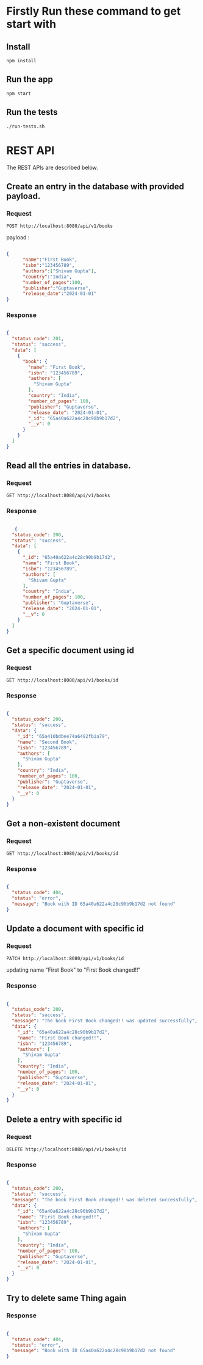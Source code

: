 # Firstly Run these command to get start with


## Install

    npm install

## Run the app

    npm start

## Run the tests

    ./run-tests.sh

# REST API

The REST APIs are described below.

## Create an entry in the database with provided payload.

### Request

`POST http://localhost:8080/api/v1/books`

payload :

```json

{
      "name":"First Book",
      "isbn":"123456789",
      "authors":["Shivam Gupta"],
      "country":"India",
      "number_of_pages":100,
      "publisher":"Guptaverse",
      "release_date":"2024-01-01"
}

```

### Response

```json

{
  "status_code": 201,
  "status": "success",
  "data": [
    {
      "book": {
        "name": "First Book",
        "isbn": "123456789",
        "authors": [
          "Shivam Gupta"
        ],
        "country": "India",
        "number_of_pages": 100,
        "publisher": "Guptaverse",
        "release_date": "2024-01-01",
        "_id": "65a40a622a4c28c90b9b17d2",
        "__v": 0
      }
    }
  ]
}

```

## Read all the entries in database.

### Request

`GET http://localhost:8080/api/v1/books`


### Response

```json

   {
  "status_code": 200,
  "status": "success",
  "data": [
    {
      "_id": "65a40a622a4c28c90b9b17d2",
      "name": "First Book",
      "isbn": "123456789",
      "authors": [
        "Shivam Gupta"
      ],
      "country": "India",
      "number_of_pages": 100,
      "publisher": "Guptaverse",
      "release_date": "2024-01-01",
      "__v": 0
    }
  ]
} 


```

## Get a specific document using id

### Request

`GET http://localhost:8080/api/v1/books/id`


### Response

```json

{
  "status_code": 200,
  "status": "success",
  "data": {
    "_id": "65a410bdbee74a6492fb1a79",
    "name": "Second Book",
    "isbn": "123456789",
    "authors": [
      "Shivam Gupta"
    ],
    "country": "India",
    "number_of_pages": 100,
    "publisher": "Guptaverse",
    "release_date": "2024-01-01",
    "__v": 0
  }
}


```

## Get a non-existent document

### Request

`GET http://localhost:8080/api/v1/books/id`


### Response

```json

{
  "status_code": 404,
  "status": "error",
  "message": "Book with ID 65a40a622a4c28c90b9b17d2 not found"
}

```


## Update a document with specific id

### Request

`PATCH http://localhost:8080/api/v1/books/id`

updating name "First Book" to "First Book changed!!"

### Response

```json

{
  "status_code": 200,
  "status": "success",
  "message": "The book First Book changed!! was updated successfully",
  "data": {
    "_id": "65a40a622a4c28c90b9b17d2",
    "name": "First Book changed!!",
    "isbn": "123456789",
    "authors": [
      "Shivam Gupta"
    ],
    "country": "India",
    "number_of_pages": 100,
    "publisher": "Guptaverse",
    "release_date": "2024-01-01",
    "__v": 0
  }
}

```


## Delete a entry with specific id

### Request

`DELETE http://localhost:8080/api/v1/books/id`


### Response

```json

{
  "status_code": 200,
  "status": "success",
  "message": "The book First Book changed!! was deleted successfully",
  "data": {
    "_id": "65a40a622a4c28c90b9b17d2",
    "name": "First Book changed!!",
    "isbn": "123456789",
    "authors": [
      "Shivam Gupta"
    ],
    "country": "India",
    "number_of_pages": 100,
    "publisher": "Guptaverse",
    "release_date": "2024-01-01",
    "__v": 0
  }
}

```

## Try to delete same Thing again

### Response
```json

{
  "status_code": 404,
  "status": "error",
  "message": "Book with ID 65a40a622a4c28c90b9b17d2 not found"
}
```

